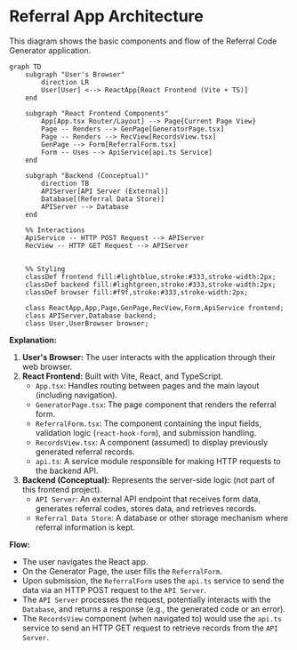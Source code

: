 # Referral App Architecture

This diagram shows the basic components and flow of the Referral Code Generator application.

```mermaid
graph TD
    subgraph "User's Browser"
        direction LR
        User[User] <--> ReactApp[React Frontend (Vite + TS)]
    end

    subgraph "React Frontend Components"
        App[App.tsx Router/Layout] --> Page{Current Page View}
        Page -- Renders --> GenPage[GeneratorPage.tsx]
        Page -- Renders --> RecView[RecordsView.tsx]
        GenPage --> Form[ReferralForm.tsx]
        Form -- Uses --> ApiService[api.ts Service]
    end

    subgraph "Backend (Conceptual)"
        direction TB
        APIServer[API Server (External)]
        Database[(Referral Data Store)]
        APIServer --> Database
    end

    %% Interactions
    ApiService -- HTTP POST Request --> APIServer
    RecView -- HTTP GET Request --> APIServer


    %% Styling
    classDef frontend fill:#lightblue,stroke:#333,stroke-width:2px;
    classDef backend fill:#lightgreen,stroke:#333,stroke-width:2px;
    classDef browser fill:#f9f,stroke:#333,stroke-width:2px;

    class ReactApp,App,Page,GenPage,RecView,Form,ApiService frontend;
    class APIServer,Database backend;
    class User,UserBrowser browser;

```

**Explanation:**

1.  **User's Browser:** The user interacts with the application through their web browser.
2.  **React Frontend:** Built with Vite, React, and TypeScript.
    *   `App.tsx`: Handles routing between pages and the main layout (including navigation).
    *   `GeneratorPage.tsx`: The page component that renders the referral form.
    *   `ReferralForm.tsx`: The component containing the input fields, validation logic (`react-hook-form`), and submission handling.
    *   `RecordsView.tsx`: A component (assumed) to display previously generated referral records.
    *   `api.ts`: A service module responsible for making HTTP requests to the backend API.
3.  **Backend (Conceptual):** Represents the server-side logic (not part of this frontend project).
    *   `API Server`: An external API endpoint that receives form data, generates referral codes, stores data, and retrieves records.
    *   `Referral Data Store`: A database or other storage mechanism where referral information is kept.

**Flow:**

*   The user navigates the React app.
*   On the Generator Page, the user fills the `ReferralForm`.
*   Upon submission, the `ReferralForm` uses the `api.ts` service to send the data via an HTTP POST request to the `API Server`.
*   The `API Server` processes the request, potentially interacts with the `Database`, and returns a response (e.g., the generated code or an error).
*   The `RecordsView` component (when navigated to) would use the `api.ts` service to send an HTTP GET request to retrieve records from the `API Server`.